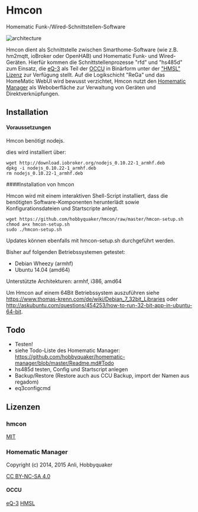 # Hmcon

Homematic Funk-/Wired-Schnittstellen-Software

![architecture](img/hmcon-current.png)

Hmcon dient als Schnittstelle zwischen Smarthome-Software (wie z.B. hm2mqtt, ioBroker oder OpenHAB) und Homematic Funk-
und Wired-Geräten. Hierfür kommen die Schnittstellenprozesse "rfd" und "hs485d" zum Einsatz, die
[eQ-3](http://www.eq-3.de) als Teil der [OCCU](https://github.com/eq-3/occu) in Binärform unter der
["HMSL" Lizenz](https://github.com/eq-3/occu/blob/master/LicenseDE.txt) zur Verfügung stellt. Auf die Logikschicht
"ReGa" und das HomeMatic WebUI wird bewusst verzichtet, Hmcon nutzt den
[Homematic Manager](https://github.com/hobbyquaker/homematic-manager) als Weboberfläche zur Verwaltung von Geräten und
Direktverknüpfungen.


## Installation

#### Voraussetzungen

Hmcon benötigt nodejs.

dies wird installiert über:

```Shell
wget http://download.iobroker.org/nodejs_0.10.22-1_armhf.deb
dpkg -i nodejs_0.10.22-1_armhf.deb
rm nodejs_0.10.22-1_armhf.deb
```

####Installation von hmcon

Hmcon wird mit einem interaktiven Shell-Script installiert, dass die benötigten Software-Komponenten herunterlädt sowie
Konfigurationsdateien und Startscripte anlegt.

```Shell
wget https://github.com/hobbyquaker/hmcon/raw/master/hmcon-setup.sh
chmod a+x hmcon-setup.sh
sudo ./hmcon-setup.sh
```

Updates können ebenfalls mit hmcon-setup.sh durchgeführt werden.

Bisher auf folgenden Betriebssystemen getestet:

* Debian Wheezy (armhf)
* Ubuntu 14.04 (amd64)

Unterstützte Architekturen: armhf, i386, amd64

Um Hmcon auf einem 64Bit Betriebssystem auszuführen siehe
https://www.thomas-krenn.com/de/wiki/Debian_7_32bit_Libraries oder http://askubuntu.com/questions/454253/how-to-run-32-bit-app-in-ubuntu-64-bit.


## Todo

* Testen!
* siehe Todo-Liste des Homematic Manager: https://github.com/hobbyquaker/homematic-manager/blob/master/Readme.md#Todo
* hs485d testen, Config und Startscript anlegen
* Backup/Restore (Restore auch aus CCU Backup, import der Namen aus regadom)
* eq3configcmd


## Lizenzen


### hmcon

[MIT](http://de.wikipedia.org/wiki/MIT-Lizenz)

### Homematic Manager

Copyright (c) 2014, 2015 Anli, Hobbyquaker

[CC BY-NC-SA 4.0](http://creativecommons.org/licenses/by-nc-sa/4.0/)

#### OCCU

[eQ-3](http://www.eq-3.de) [HMSL](https://github.com/eq-3/occu/blob/master/LicenseDE.txt)
